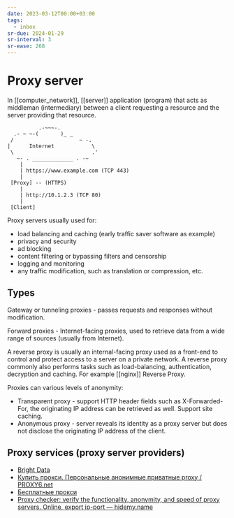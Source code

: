 ```yaml
---
date: 2023-03-12T00:00+03:00
tags:
  - inbox
sr-due: 2024-01-29
sr-interval: 3
sr-ease: 268
---
```


# Proxy server

In [[computer_network]], [[server]] application (program) that acts as middleman
(intermediary) between a client requesting a resource and the server providing
that resource.

```
          .-~~~-.
  .- ~ ~-(       )_ _
 /                     ~ -.
|      Internet            \
 \                         .'
   ~- . _____________ . -~
    |
    | https://www.example.com (TCP 443)
    |
 [Proxy] -- (HTTPS)
    |
    | http://10.1.2.3 (TCP 80)
    |
 [Client]
```

Proxy servers usually used for:

- load balancing and caching (early traffic saver software as example)
- privacy and security
- ad blocking
- content filtering or bypassing filters and censorship
- logging and monitoring
- any traffic modification, such as translation or compression, etc.

## Types

Gateway or tunneling proxies - passes requests and responses without
modification.

Forward proxies - Internet-facing proxies, used to retrieve data from a wide
range of sources (usually from Internet).

A reverse proxy is usually an internal-facing proxy used as a front-end to
control and protect access to a server on a private network. A reverse proxy
commonly also performs tasks such as load-balancing, authentication, decryption
and caching. For example [[nginx]] Reverse Proxy.

Proxies can various levels of anonymity:

- Transparent proxy - support HTTP header fields such as X-Forwarded-For, the
  originating IP address can be retrieved as well. Support site caching.
- Anonymous proxy - server reveals its identity as a proxy server but does not
  disclose the originating IP address of the client.

## Proxy services (proxy server providers)

- [Bright Data](https://brightdata.com/)
- [Купить прокси. Персональные анонимные приватные proxy / PROXY6.net](https://proxy6.net/)
- [Бесплатные прокси](https://advanced.name/ru/freeproxy)
- [Proxy checker: verify the functionality, anonymity, and speed of proxy servers. Online, export ip-port — hidemy.name](https://hidemy.name/en/proxy-checker/)
